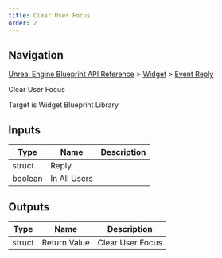 ```yaml
---
title: Clear User Focus
order: 2
---
```

## Navigation

[Unreal Engine Blueprint API Reference](https://dev.epicgames.com/documentation/en-us/unreal-engine/BlueprintAPI) > [Widget](https://dev.epicgames.com/documentation/en-us/unreal-engine/BlueprintAPI/Widget) > [Event Reply](https://dev.epicgames.com/documentation/en-us/unreal-engine/BlueprintAPI/Widget/EventReply)

Clear User Focus

Target is Widget Blueprint Library

## Inputs

| Type | Name | Description |
| --- | --- | --- |
| struct | Reply |  |
| boolean | In All Users |  |

## Outputs

| Type | Name | Description |
| --- | --- | --- |
| struct | Return Value | Clear User Focus |
